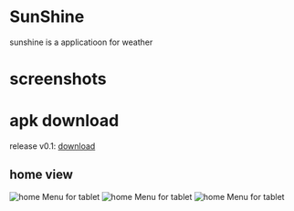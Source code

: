 # SunShine
sunshine is a applicatioon for weather
# screenshots

# apk download
release v0.1: [download](https://raw.githubusercontent.com/sngvahmed/SunShine/master/app-release.apk)

## home view
![home Menu for tablet](http://s28.postimg.org/mzmeumuyl/Screenshot_2015_04_27_20_23_14.png)
![home Menu for tablet](http://s28.postimg.org/l59kcw7y5/Screenshot_2015_04_27_20_23_29.png)
![home Menu for tablet](http://s28.postimg.org/ve21ipvzx/Screenshot_2015_04_27_20_23_34.png)





